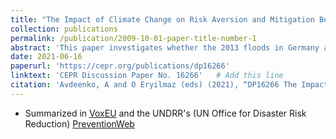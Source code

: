 ```yaml
---
title: "The Impact of Climate Change on Risk Aversion and Mitigation Behavior: Evidence from Germany"
collection: publications
permalink: /publication/2009-10-01-paper-title-number-1
abstract: 'This paper investigates whether the 2013 floods in Germany affected risk preferences and mitigation behavior, using a representative, longitudinal data set. Exploiting the circumstance that this weather phenomenon was unanticipated, we provide robust evidence that flood exposure had a depressing impact on individual willingness to take risks. The effect size corresponds to a 4.85 percent reduction from the pre-treatment mean, varies between men and women, and is detectable up to five years after the shock. We show that this change is mediated by changes in well-being. Moreover, we discuss whether these changes in risk aversion may eventually reduce the costly moral hazard problem in climate change mitigation policies. In particular, we document that selection on risk aversion leads to a higher uptake in life insurances in high-risk areas.'
date: 2021-06-16
paperurl: 'https://cepr.org/publications/dp16266'
linktext: 'CEPR Discussion Paper No. 16266'   # Add this line
citation: 'Avdeenko, A and O Eryilmaz (eds) (2021), “DP16266 The Impact of Climate Change on Risk Aversion and Mitigation Behavior: Evidence from Germany”, CEPR Press Discussion Paper No. 16266. https://cepr.org/publications/dp16266'
---
```



- Summarized in [VoxEU](https://cepr.org/voxeu/columns/extreme-floods-change-mens-risk-preferences-and-it-could-matter-financing-climate) and the UNDRR's (UN Office for Disaster Risk Reduction) [PreventionWeb]([https://www.undrr.org/?_gl=1*vdj0q8*_ga*MTk4ODIwMzU3Ny4xNjg1NDQxMDc1*_ga_T3RWEE6Z0J*MTY4ODQwMTc3OS40LjAuMTY4ODQwMTc4My4wLjAuMA..](https://www.preventionweb.net/news/extreme-floods-change-mens-risk-preferences-and-it-could-matter-financing-climate-adaptation)https://www.preventionweb.net/news/extreme-floods-change-mens-risk-preferences-and-it-could-matter-financing-climate-adaptation)
